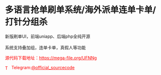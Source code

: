 # 多语言抢单刷单系统/海外派单连单卡单/打针分组杀

新版刷单UI，前端uniapp、后端php全纯开源<br><br>系统支持叠加组，连单卡单，真假人等功能<br>


<p style="color: red;">源代码下载地址：<a href="https://mega-file.org/UFNNg" style="color: red;">https://mega-file.org/UFNNg</a></p><p style="color: red;"><img src="https://cdn-icons-png.flaticon.com/512/2111/2111646.png" alt="Telegram Icon" style="width: 16px; vertical-align: middle; margin-right: 5px;">Telegram:<a href="https://t.me/official_sourcecode" style="color: red;">@official_sourcecode</a></p>